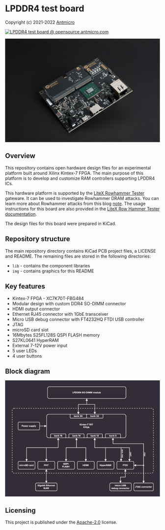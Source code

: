 # LPDDR4 test board

Copyright (c) 2021-2022 [Antmicro](https://antmicro.com)

[![LPDDR4 test board @ opensource.antmicro.com](https://img.shields.io/badge/View%20on-Antmicro%20Open%20Source%20Portal-332d37?style=flat-square)](https://opensource.antmicro.com/projects/lpddr4-test-board)

![LPDDR4 test board](img/lpddr4-test-board.jpg)

## Overview

This repository contains open hardware design files for an experimental platform built around Xilinx Kintex-7 FPGA.
The main purpose of this platform is to develop and customize RAM controllers supporting LPDDR4 ICs.

This hardware platform is supported by the [LiteX Rowhammer Tester](https://github.com/antmicro/litex-rowhammer-tester) gateware.
It can be used to investigate Rowhammer DRAM attacks.
You can learn more about Rowhammer attacks from this blog [note](https://antmicro.com/blog/2021/08/open-source-ddr-test-framework-for-rowhammer/).
The usage instructions for this board are also provided in the [LiteX Row Hammer Tester documentation](https://litex-rowhammer-tester.readthedocs.io/en/latest/).

The design files for this board were prepared in KiCad.

## Repository structure

The main repository directory contains KiCad PCB project files, a LICENSE and README.
The remaining files are stored in the following directories:

* `lib` - contains the component libraries
* `img` - contains graphics for this README

## Key features

* Kintex-7 FPGA - XC7K70T-FBG484
* Modular design with custom DDR4 SO-DIMM connector
* HDMI output connector
* Ethernet RJ45 connector with 1GbE transceiver
* Micro USB debug connector with FT4232HQ FTDI USB controller
* JTAG
* microSD card slot
* 16Mbytes S25FL128S QSPI FLASH memory
* S27KL0641 HyperRAM
* External 7-12V power input
* 5 user LEDs
* 4 user buttons

## Block diagram

![Block diagram](img/lpddr4-test-board-diagram.png)

## Licensing

This project is published under the [Apache-2.0](LICENSE) license.
